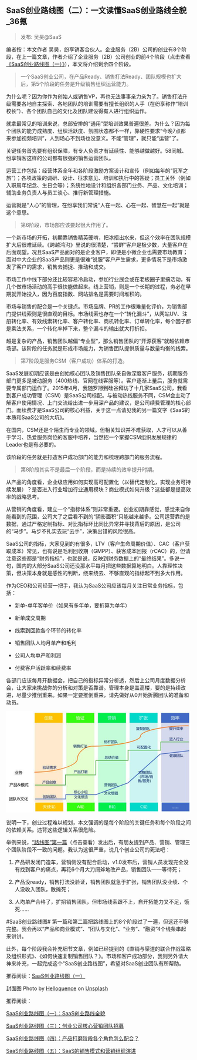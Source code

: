 ## SaaS创业路线图（二）：一文读懂SaaS创业路线全貌_36氪  

> 发布: 吴昊@SaaS  

编者按：本文作者 吴昊，纷享销客合伙人。企业服务（2B）公司的创业有8个阶段，在上一篇文章，作者介绍了企业服务（2B）公司创业的前4个阶段（点击查看[《SaaS创业路线图（一）》](https://36kr.com/p/5136068.html)），本文将介绍剩余四个阶段。

> 一个SaaS创业公司，在产品Ready、销售打法Ready、团队规模也扩大后，第5个阶段的任务是升级销售组织运营能力。

为什么呢？因为你作为创始人或销售VP，再也无法事事亲力亲为了。销售打法升级需要各地自主探索、各地团队的培训需要有擅长组织的人手（在纷享称作“培训校长”）、各个团队自己的文化及团队建设得有人进行组织运作。

就拿最常见的培训来说，总部安排的“通用”型培训效果普遍很差。为什么？因为每个团队的能力成熟度、组织活跃度、氛围状态都不一样，靠硬性要求“今晚7点都来参加视频培训”，人到场心不到场也没意义。不能“管理”，就只能“运营”了。

关键任务首先要有组织保障，有专人负责才有延续性、能够越做越好。58同城、纷享销客这样的公司都有很强的销售运营团队。

运营工作包括：经营体系全年和各阶段激励方案设计和宣传（例如每年的“冠军之旅”）；各项政策的调研、设计、征求意见、培训和执行中的答疑；员工关怀（例如入职周年纪念、生日会等）；系统性地设计和组织各部门业务、产品、文化培训；辅助业务负责人与员工谈心、推行新管理措施。

运营就是“人心”的管理，在纷享我们常说“人在一起、心在一起、智慧在一起”就是这个意思。

> 第6阶段，市场部应该要起很大作用了。

一个新市场的开拓，初期靠销售精英硬啃，把冰捂出水来，但这个效率在团队规模扩大后很难延续。《跨越鸿沟》里说的很清楚，“尝鲜”客户是极少数，大量客户在后面观望。况且SaaS产品面对的是企业客户，即便是小微企业也需要市场教育；面对中大企业的SaaS产品则更是很难“说服”客户产生需求，更多情况下是市场激发了客户的需求，销售去捕捉、推动和成交。

市场工作中线下部分还比较容易冷启动，参加行业展会或在老板圈子里搞活动，有几个做市场活动的高手很快能做起来。线上营销，则是一个长期的过程，务必在早期就开始投入，因为百度指数、网站排名是需要时间堆积的。

市场与销售的配合是一个关键点。市场品牌、PR的工作很难量化评价，为销售部门提供线索则是很直观的目标。市场线索也存在一个“转化漏斗”，从网站UV、注册转化率、有效线索转化率、客户转化率、商机转化率、订单转化率，每个因子都是乘法关系，一个转化率掉下来，整个漏斗的输出就大打折扣。

越是复杂的产品，销售团队越偏“专业型“，那么销售团队的“开源获客”就越依赖市场部。该阶段的任务就是形成市场能力，为销售团队提供质量与数量均衡的线索。

> 第7阶段是服务CSM（客户成功）体系的打造。

SaaS发展初期应该是由创始核心团队及销售团队亲自做深度客户服务，初期服务部门更多是被动服务（400热线、官网在线客服等）。客户逐渐上量后，服务就需要专属部门运作了。2015年4月，我随罗旭到硅谷拜访了十几家SaaS公司，我看到客户成功管理（CSM）是SaaS公司标配。与被动热线服务不同，CSM会主动了解客户使用情况、上门交流给出进一步用深产品的建议，是公司续费管理的核心部门。而续费才是SaaS公司的核心利益，关于这一点请见我的另一篇文字《SaaS的本质和SaaS公司的大坑》。

在国内，CSM还是个陌生而专业的领域。但相关知识并不难获取，人才可以从善于学习、热爱服务岗位的客服中培养，当然招一个掌握CSM组织发展规律的Leader也是有必要的。

该阶段的任务就是打造客户成功部门的能力和梳理跨部门的服务流程。

> 第8阶段其实不是最后一个阶段，而是持续的效率提升时期。

从产品的角度看，企业级应用如何实现高可配置化（以替代定制化，实现业务可持续发展）？是否进入行业增加行业通用模块？商业模式如何升级？这些都是提高效率的战略思考。

从营销的角度看，建立一个“指标体系”则非常重要。创业初期靠感觉，感觉来自你能看到的范围，公司大了之后看不到的“阴影面积”只能越来越多。公司运营靠的是数据，通过严格定制指标、对比指标环比同比异常并寻找背后的原因，是公司的“马步”。马步不扎实去玩“云手”，决策出错的风险很高。

SaaS公司的指标，大家见到的有很多，LTV（客户生命周期价值）、CAC（客户获取成本）常见，也有说是毛利回收期（GMPP）、获客成本回报（rCAC）的，但请注意这些都是“财务指标”，也就是说，反映到财务数据上的“最终结果”。多说一句，国内的大部分SaaS公司还没那水平每月把这些数据算地明白。人靠理性决策，但决策本身就是感性的判断，绕来绕去、不够直观的指标起不到多大作用。

作为CEO和公司经营一把手，我认为SaaS公司应该每月关注日常业务指标，包括：

* 新单-单年客单价（如果有多年单，要折算为单年）

* 新单成交周期

* 线索到回款各个环节的转化率

* 销售团队人均月单产和毛利

* 公司人均单产和利润

* 付费客户活跃率和续费率

各部门应该每月开数据会，把自己的指标异常分析透，然后上公司月度数据分析会，让大家来挑战你的分析和对策是否靠谱。管理本身是盖高楼，要的是持续改进，尽量少推倒重来。如果一定要推倒重来，请先做好从0开始折腾团队的准备和动员。

![image](images/1910-saascylxteywddsaascylxqm36k-0.jpeg)

说明一下，创业过程难以规划，本文强调的是每个阶段的关键任务和每个阶段之间的依赖关系。违背这些逻辑关系很危险。

举例来说，[“路线图”第一篇](https://36kr.com/p/5136068.html)（点击查看）发出后，有朋友提到产品、营销、管理三个团队阶段不一致的问题。我认为这很严重，说几个创业公司的死法吧：

1. 产品研发闭门造车，营销侧没有配合启动，v1.0发布后，营销人员发现完全没有找到客户的痛点，再花6个月大刀阔斧地改产品，销售团队——等待死；

2. 产品没ready，销售打法没验证，销售团队就急于扩张，销售团队没业绩、个人没收入团队，散摊死；

3. 人均单产合格了，扩招销售团队，但市场线索跟不上，自开拓能力又不足，饿死......

\#SaaS创业路线图\# 第一篇和第二篇把路线图上的8个阶段过了一遍，但这还不够完整。我会再以“产品和商业模式”、“团队与文化”、“业务”、“融资”4个线条串起来讲讲。

此外，每个阶段我会补充细节文章，例如已经提到的《直销与渠道的联合作战策略及组织形式》、《如何快速复制销售团队？》。市场和客户成功部分，我则另外请大神来补充，一起完成这个“SaaS创业路线图”，希望对SaaS创业团队有所帮助。

推荐阅读：[SaaS创业路线图（一）](https://36kr.com/p/5136068.html)

封面图 Photo by [Helloquence](https://unsplash.com/photos/5fNmWej4tAA?utm_source=unsplash&utm_medium=referral&utm_content=creditCopyText) on [Unsplash](https://unsplash.com/search/photos/team?utm_source=unsplash&utm_medium=referral&utm_content=creditCopyText)

推荐阅读：

[SaaS创业路线图（一）：SaaS创业路线全貌](http://36kr.com/p/5136068.html)

[SaaS创业路线图（三）：创业公司核心营销团队招募](http://36kr.com/p/5138329.html)

[SaaS创业路线图（四）：产品打磨阶段各个角色怎么配合？](http://36kr.com/p/5139286.html)

[SaaS创业路线图（五）：SaaS的销售模式和营销组织演进](https://36kr.com/p/5140391.html)
